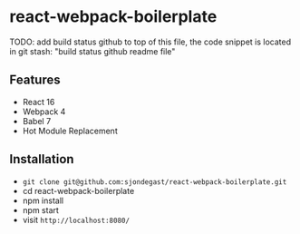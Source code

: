 # react-webpack-boilerplate

TODO: add build status github to top of this file, the code snippet is located in git stash: "build status github readme file"

## Features

* React 16
* Webpack 4
* Babel 7
* Hot Module Replacement

## Installation

* `git clone git@github.com:sjondegast/react-webpack-boilerplate.git`
* cd react-webpack-boilerplate
* npm install
* npm start
* visit `http://localhost:8080/`

